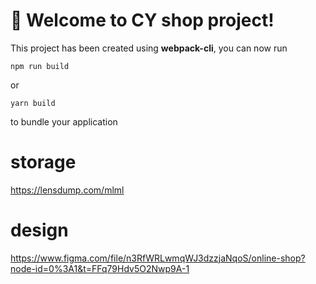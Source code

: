 # 🚀 Welcome to CY shop project!

This project has been created using **webpack-cli**, you can now run

```
npm run build
```

or

```
yarn build
```

to bundle your application

# storage

https://lensdump.com/mlml

# design

https://www.figma.com/file/n3RfWRLwmqWJ3dzzjaNqoS/online-shop?node-id=0%3A1&t=FFq79Hdv5O2Nwp9A-1
